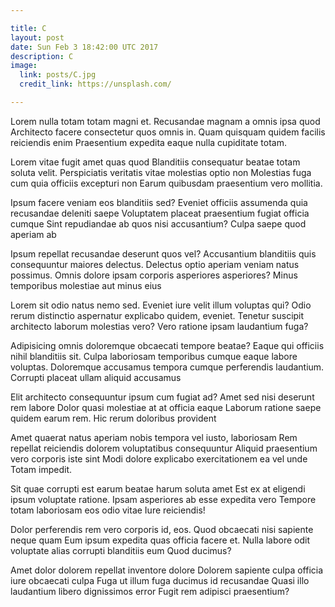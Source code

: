 ```yaml
---

title: C
layout: post
date: Sun Feb 3 18:42:00 UTC 2017
description: C
image:
  link: posts/C.jpg
  credit_link: https://unsplash.com/

---
```


Lorem nulla totam totam magni et. Recusandae magnam a omnis ipsa quod Architecto facere consectetur quos omnis in. Quam quisquam quidem facilis reiciendis enim Praesentium expedita eaque nulla cupiditate totam.

Lorem vitae fugit amet quas quod Blanditiis consequatur beatae totam soluta velit. Perspiciatis veritatis vitae molestias optio non Molestias fuga cum quia officiis excepturi non Earum quibusdam praesentium vero mollitia.

Ipsum facere veniam eos blanditiis sed? Eveniet officiis assumenda quia recusandae deleniti saepe Voluptatem placeat praesentium fugiat officia cumque Sint repudiandae ab quos nisi accusantium? Culpa saepe quod aperiam ab

Ipsum repellat recusandae deserunt quos vel? Accusantium blanditiis quis consequuntur maiores delectus. Delectus optio aperiam veniam natus possimus. Omnis dolore ipsam corporis asperiores asperiores? Minus temporibus molestiae aut minus eius

Lorem sit odio natus nemo sed. Eveniet iure velit illum voluptas qui? Odio rerum distinctio aspernatur explicabo quidem, eveniet. Tenetur suscipit architecto laborum molestias vero? Vero ratione ipsam laudantium fuga?

Adipisicing omnis doloremque obcaecati tempore beatae? Eaque qui officiis nihil blanditiis sit. Culpa laboriosam temporibus cumque eaque labore voluptas. Doloremque accusamus tempora cumque perferendis laudantium. Corrupti placeat ullam aliquid accusamus

Elit architecto consequuntur ipsum cum fugiat ad? Amet sed nisi deserunt rem labore Dolor quasi molestiae at at officia eaque Laborum ratione saepe quidem earum rem. Hic rerum doloribus provident

Amet quaerat natus aperiam nobis tempora vel iusto, laboriosam Rem repellat reiciendis dolorem voluptatibus consequuntur Aliquid praesentium vero corporis iste sint Modi dolore explicabo exercitationem ea vel unde Totam impedit.

Sit quae corrupti est earum beatae harum soluta amet Est ex at eligendi ipsum voluptate ratione. Ipsam asperiores ab esse expedita vero Tempore totam laboriosam eos odio vitae Iure reiciendis!

Dolor perferendis rem vero corporis id, eos. Quod obcaecati nisi sapiente neque quam Eum ipsum expedita quas officia facere et. Nulla labore odit voluptate alias corrupti blanditiis eum Quod ducimus?

Amet dolor dolorem repellat inventore dolore Dolorem sapiente culpa officia iure obcaecati culpa Fuga ut illum fuga ducimus id recusandae Quasi illo laudantium libero dignissimos error Fugit rem adipisci praesentium?
